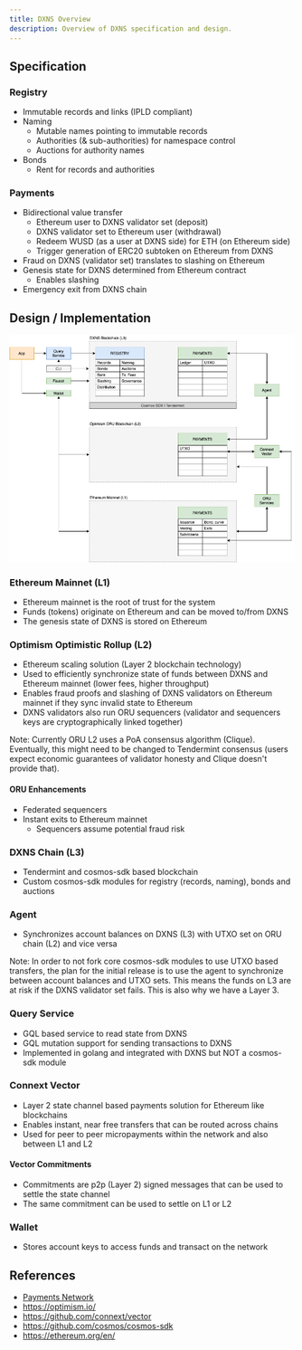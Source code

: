 ```yaml
---
title: DXNS Overview
description: Overview of DXNS specification and design.
---
```


## Specification

### Registry

* Immutable records and links (IPLD compliant)
* Naming
  * Mutable names pointing to immutable records
  * Authorities (& sub-authorities) for namespace control
  * Auctions for authority names
* Bonds
  * Rent for records and authorities

### Payments

* Bidirectional value transfer
  * Ethereum user to DXNS validator set (deposit)
  * DXNS validator set to Ethereum user (withdrawal)
  * Redeem WUSD (as a user at DXNS side) for ETH (on Ethereum side)
  * Trigger generation of ERC20 subtoken on Ethereum from DXNS
* Fraud on DXNS (validator set) translates to slashing on Ethereum
* Genesis state for DXNS determined from Ethereum contract
  * Enables slashing
* Emergency exit from DXNS chain

## Design / Implementation

![Schematic](diagrams/dxns-schematic.png)

### Ethereum Mainnet (L1)

* Ethereum mainnet is the root of trust for the system
* Funds (tokens) originate on Ethereum and can be moved to/from DXNS
* The genesis state of DXNS is stored on Ethereum

### Optimism Optimistic Rollup (L2)

* Ethereum scaling solution (Layer 2 blockchain technology)
* Used to efficiently synchronize state of funds between DXNS and Ethereum mainnet (lower fees, higher throughput)
* Enables fraud proofs and slashing of DXNS validators on Ethereum mainnet if they sync invalid state to Ethereum
* DXNS validators also run ORU sequencers (validator and sequencers keys are cryptographically linked together)

Note: Currently ORU L2 uses a PoA consensus algorithm (Clique). Eventually, this might need to be changed to Tendermint consensus (users expect economic guarantees of validator honesty and Clique doesn't provide that).

#### ORU Enhancements

* Federated sequencers
* Instant exits to Ethereum mainnet
  * Sequencers assume potential fraud risk

### DXNS Chain (L3)

* Tendermint and cosmos-sdk based blockchain
* Custom cosmos-sdk modules for registry (records, naming), bonds and auctions

### Agent

* Synchronizes account balances on DXNS (L3) with UTXO set on ORU chain (L2) and vice versa

Note: In order to not fork core cosmos-sdk modules to use UTXO based transfers, the plan for the initial release is to use the agent to synchronize between account balances and UTXO sets. This means the funds on L3 are at risk if the DXNS validator set fails. This is also why we have a Layer 3.

### Query Service

* GQL based service to read state from DXNS
* GQL mutation support for sending transactions to DXNS
* Implemented in golang and integrated with DXNS but NOT a cosmos-sdk module

### Connext Vector

* Layer 2 state channel based payments solution for Ethereum like blockchains
* Enables instant, near free transfers that can be routed across chains
* Used for peer to peer micropayments within the network and also between L1 and L2

#### Vector Commitments

* Commitments are p2p (Layer 2) signed messages that can be used to settle the state channel
* The same commitment can be used to settle on L1 or L2

### Wallet

* Stores account keys to access funds and transact on the network

## References

* [Payments Network](https://docs.google.com/document/d/1Zk6WQ5dpemiiOKK_XcTrlL0J6lZV7j2MDhxdYOFaCmw/edit)
* https://optimism.io/
* https://github.com/connext/vector
* https://github.com/cosmos/cosmos-sdk
* https://ethereum.org/en/
